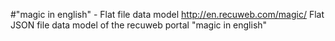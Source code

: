 #"magic in english" - Flat file data model
http://en.recuweb.com/magic/
Flat JSON file data model of the recuweb portal "magic in english"

